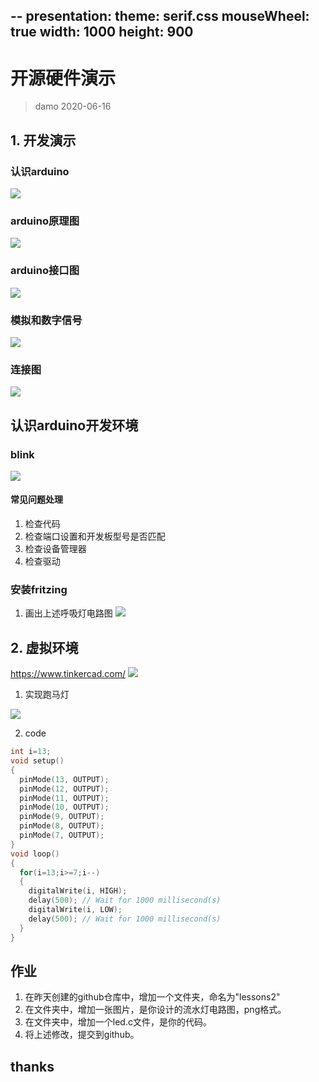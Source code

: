 --
presentation:
  theme: serif.css
  mouseWheel: true
  width: 1000
  height: 900
---
<!-- slide -->
# 开源硬件演示
> damo
> 2020-06-16

<!-- slide -->
## 1. 开发演示

### 认识arduino
![](img/arduino0.png)

<!-- slide -->
### arduino原理图
![](img/arduinoIC.png)

<!-- slide -->
### arduino接口图
![](img/arduinoIO.png)

<!-- slide -->
### 模拟和数字信号
![](img/ad_signal.png)

<!-- slide -->
### 连接图
![](img/arduinoPC.jpg)

<!-- slide -->
## 认识arduino开发环境

<!-- slide -->
### blink
![](img/blink.png)

<!-- slide -->
#### 常见问题处理
1. 检查代码
2. 检查端口设置和开发板型号是否匹配
3. 检查设备管理器
4. 检查驱动

<!-- slide -->
### 安装fritzing

1. 画出上述呼吸灯电路图
![](img/fritzing1.png)

<!-- slide -->
## 2. 虚拟环境

https://www.tinkercad.com/
![](img/tinkercad.png)


<!-- slide -->
1. 实现跑马灯

![](img/ex1.png)

<!-- slide -->
2. code

```c
int i=13;
void setup()
{
  pinMode(13, OUTPUT);
  pinMode(12, OUTPUT);
  pinMode(11, OUTPUT);
  pinMode(10, OUTPUT);
  pinMode(9, OUTPUT);
  pinMode(8, OUTPUT);
  pinMode(7, OUTPUT);
}
void loop()
{
  for(i=13;i>=7;i--)
  {
  	digitalWrite(i, HIGH);
  	delay(500); // Wait for 1000 millisecond(s)
  	digitalWrite(i, LOW);
  	delay(500); // Wait for 1000 millisecond(s)
  }
}
```
<!-- slide -->
## 作业
1. 在昨天创建的github仓库中，增加一个文件夹，命名为"lessons2"
2. 在文件夹中，增加一张图片，是你设计的流水灯电路图，png格式。
3. 在文件夹中，增加一个led.c文件，是你的代码。
4. 将上述修改，提交到github。

<!-- slide -->
## thanks